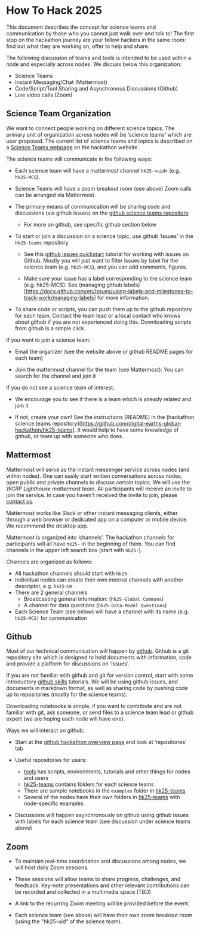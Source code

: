 # How To Hack 2025

This document describes the concept for science teams and communication by those who you cannot just walk over and talk to!  The first stop on the hackathon journey are your fellow hackers in the same room: find out what they are working on, offer to help and share.

The following discussion of teams and tools is intended to be used within a node and especially across nodes. We discuss below this organization:
- Science Teams
- Instant Messaging/Chat (Mattermost)
- Code/Script/Tool Sharing and Asynchronous Discussions (Github)
- Live video calls (Zoom)

## Science Team Organization

We want to connect people working on different science topics. The primary unit of organization across nodes will be ‘science teams’ which are user proposed. The current list of science teams and topics is described on a [Science Teams webpage](https://digital-earths-global-hackathon.github.io/hk25/scienceteams/) on the hackathon website.

The science teams will communicate in the following ways:

- Each science team will have a mattermost channel `hk25-<uid>` (e.g. `hk25-MCS`).

- Science Teams will have a zoom breakout room (see above)
Zoom calls can be arranged via Mattermost.

- The primary means of communication will be sharing code and discussions (via github issues) on the [github science teams repository](https://github.com/digital-earths-global-hackathon/hk25-teams)
    - For more on github, see specific github section below

- To start or join a discussion on a science topic, use github ‘issues’ in the `hk25-teams` repository

    - See this [github issues quickstart](https://docs.github.com/en/issues/tracking-your-work-with-issues/configuring-issues/quickstart) tutorial for working with issues on Github. Mostly you will just want to filter issues by label for the science team (e.g. `hk25-MCS`), and you can add comments, figures.

    - Make sure your issue has a label corresponding to the science team (e.g. hk25-MCS). See (managing github labels)[https://docs.github.com/en/issues/using-labels-and-milestones-to-track-work/managing-labels] for more information.

- To share code or scripts, you can push them up to the github repository for each team. Contact the team lead or a local contact who knows about github if you are not experienced doing this. Downloading scripts from github is a simple click.

If you want to join a science team:

- Email the organizer (see the website above or github README pages for each team)

- Join the mattermost channel for the team (see Mattermost): You can search for the channel and join it

If you do not see a science team of interest:

- We encourage you to see if there is a team which is already related and join it

- If not, create your own! See the instructions (README) in the (hackathon science teams repository)[https://github.com/digital-earths-global-hackathon/hk25-teams]. It would help to have some knowledge of github, or team up with someone who does.

## Mattermost

Mattermost will serve as the instant messenger service across nodes (and within nodes). One can easily start written conversations across nodes, open public and private channels to discuss certain topics. We will use the *WCRP Lighthouse mattermost team*. All participants will receive an invite to join the service. In case you haven't received the invite to join, please [contact us](mailto:yuting.wu@mpimet.mpg.de).

Mattermost works like Slack or other instant messaging clients, either through a web browser or dedicated app on a computer or mobile device. We recommend the desktop app.

Mattermost is organized into ‘channels’. The hackathon channels for participants will all have `hk25-` in the beginning of them. You can find channels in the upper left search box (start with `hk25-`).

Channels are organized as follows:
- All hackathon channels should start with `hk25-`
- Individual nodes can create their own internal channels with another descriptor, e.g. `hk25-UK`
- There are 2 general channels
    - Broadcasting general information: (`hk25-Global Commons`)
    - A channel for data questions (`hk25-Data-Model Questions`)
- Each Science Team (see below) will have a channel with its name (e.g. `hk25-MCS)` for communication

## Github

Most of our technical communication will happen by [github](http://github.com/). Github is a git repository site which is designed to hold documents with information, code and provide a platform for discussions on ‘issues’.

If you are not familiar with github and git for version control, start with some introductory [github skills](https://skills.github.com/) tutorials. We will be using github issues, and documents in markdown format, as well as sharing code by pushing code up to repositories (mostly for the science teams).

Downloading notebooks is simple, if you want to contribute and are not familiar with git, ask someone, or send files to a science team lead or github expert (we are hoping each node will have one).

Ways we will interact on github:
- Start at the [github hackathon overview page](https://github.com/digital-earths-global-hackathon/) and look at ‘repositories’ tab
- Useful repositories for users:
    - [tools](https://github.com/digital-earths-global-hackathon/tools) has scripts, environments, tutorials and other things for nodes and users
    - [hk25-teams](https://github.com/digital-earths-global-hackathon/hk25-teams) contains folders for each science teams
    - There are sample notebooks in the `examples` folder in [hk25-teams](https://github.com/digital-earths-global-hackathon/hk25-teams)
    - Several of the nodes have their own folders in [hk25-teams](https://github.com/digital-earths-global-hackathon/hk25-teams) with node-specific examples

- Discussions will happen asynchronously on github using github issues with labels for each science team (see discussion under science teams above)

## Zoom

- To maintain real-time coordination and discussions among nodes, we will host daily Zoom sessions.

- These sessions will allow teams to share progress, challenges, and feedback.
Key-note presentations and other relevant contributions can be recorded and collected in a multimedia space (TBD)

- A link to the recurring Zoom meeting will be provided before the event.

- Each science team (see above) will have their own zoom breakout room (using the "hk25-uid" of the science team).

<!-- Each node should designate a representative to join the daily check-in call (determining fixed times to organize these check-ins). -->
